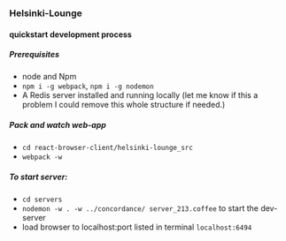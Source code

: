
### Helsinki-Lounge

#### quickstart development process


##### Prerequisites

- node and Npm
- `npm i -g webpack`, `npm i -g nodemon`
- A Redis server installed and running locally (let me know if this a problem I could remove this whole structure if needed.)


##### Pack and watch web-app
- `cd react-browser-client/helsinki-lounge_src`
- `webpack -w`

##### To start server:
- `cd servers`
- `nodemon -w . -w ../concordance/ server_213.coffee` to start the dev-server
- load browser to localhost:port listed in terminal  `localhost:6494`
